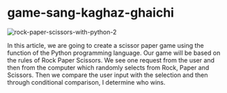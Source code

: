# game-sang-kaghaz-ghaichi
![rock-paper-scissors-with-python-2](https://user-images.githubusercontent.com/88220773/167805055-3e0f12c5-e587-48ec-89e2-4e879b4a57d3.jpg)

In this article, we are going to create a scissor paper game using the function of the Python programming language. Our game will be based on the rules of Rock Paper Scissors. We see one request from the user and then from the computer which randomly selects from Rock, Paper and Scissors. Then we compare the user input with the selection and then through conditional comparison, I determine who wins.

